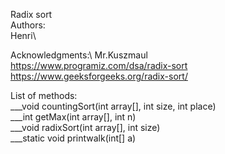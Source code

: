 Radix sort\
Authors:\
    Henri\

Acknowledgments:\ 
    Mr.Kuszmaul\
    https://www.programiz.com/dsa/radix-sort
    https://www.geeksforgeeks.org/radix-sort/
    


List of methods:\
___void countingSort(int array[], int size, int place)\
___int getMax(int array[], int n)\
___void radixSort(int array[], int size)\
___static void printwalk(int[] a)